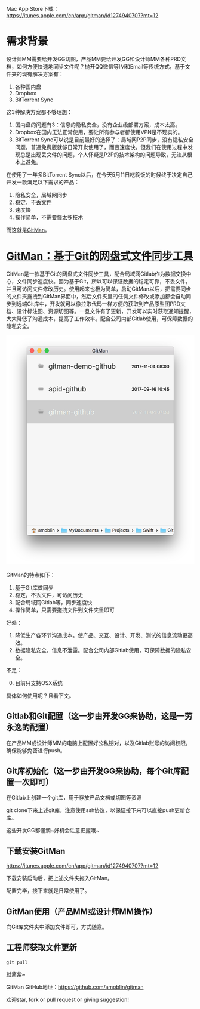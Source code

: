 <!--
create time: 2016-02-18 20:06:21
Author: amoblin

This file is created by Marboo<http://marboo.io> template file $MARBOO_HOME/.media/starts/default.md
本文件由 Marboo<http://marboo.io> 模板文件 $MARBOO_HOME/.media/starts/default.md 创建
-->

Mac App Store下载：https://itunes.apple.com/cn/app/gitman/id1274940707?mt=12

# 需求背景

设计师MM需要给开发GG切图，产品MM要给开发GG和设计师MM各种PRD文档，如何方便快速地同步文件呢？抛开QQ微信等IM和Email等传统方式，基于文件夹的现有解决方案有：

1. 各种国内盘
2. Dropbox
3. BitTorrent Sync

这3种解决方案都不够理想：

1. 国内盘的问题有3：信息的隐私安全，没有企业级部署方案，成本太高。
2. Dropbox在国内无法正常使用，要让所有参与者都使用VPN是不现实的。
3. BitTorrent Sync可以说是目前最好的选择了：局域网P2P同步，没有隐私安全问题，普通免费版就够日常开发使用了，而且速度快。但我们在使用过程中发现总是出现丢文件的问题，个人怀疑是P2P的技术架构的问题导致，无法从根本上避免。

在使用了一年多BitTorrent Sync以后，在~~今天~~5月11日吃晚饭的时候终于决定自己开发一款满足以下需求的产品：

1. 隐私安全，局域网同步
2. 稳定，不丢文件
3. 速度快
4. 操作简单，不需要懂太多技术

而这就是[GitMan](https://github.com/amoblin/gitman)。

# [GitMan：基于Git的网盘式文件同步工具](https://github.com/amoblin/gitman)

GitMan是一款基于Git的网盘式文件同步工具，配合局域网Gitlab作为数据交换中心，文件同步速度快。因为基于Git，所以可以保证数据的稳定可靠，不丢文件，并且可访问文件修改历史。使用起来也极为简单，启动GitMan以后，把需要同步的文件夹拖拽到GitMan界面中，然后文件夹里的任何文件修改或添加都会自动同步到远端Git库中，开发就可以像拉取代码一样方便的获取到产品原型图PRD文档、设计标注图、资源切图等。一旦文件有了更新，开发可以实时获取通知提醒，大大降低了沟通成本，提高了工作效率。配合公司内部Gitlab使用，可保障数据的隐私安全。

![](./resources/gitman01.png)

GitMan的特点如下：

1. 基于Git库做同步
2. 稳定，不丢文件，可访问历史
3. 配合局域网Gitlab等，同步速度快
4. 操作简单，只需要拖拽文件到文件夹里即可

好处：

1. 降低生产各环节沟通成本。使产品、交互、设计、开发、测试的信息流动更高效。
2. 数据隐私安全，信息不泄露。配合公司内部Gitlab使用，可保障数据的隐私安全。

不足：

0. 目前只支持OSX系统

具体如何使用呢？且看下文。

## Gitlab和Git配置（这一步由开发GG来协助，这是一劳永逸的配置）

在产品MM或设计师MM的电脑上配置好公私钥对，以及Gitlab账号的访问权限，确保能够免密进行push。

## Git库初始化（这一步由开发GG来协助，每个Git库配置一次即可）

在Gitlab上创建一个git库，用于存放产品文档或切图等资源

git clone下来上述git库，注意使用ssh协议，以保证接下来可以直接push更新仓库。

这些开发GG都懂滴~好机会注意把握哦~

## 下载安装GitMan

https://itunes.apple.com/cn/app/gitman/id1274940707?mt=12

下载安装启动后，把上述文件夹拖入GitMan。

配置完毕，接下来就是日常使用了。

## GitMan使用（产品MM或设计师MM操作）

向Git库文件夹中添加文件即可，方式随意。

## 工程师获取文件更新

```
git pull
```

就酱紫~

GitMan GitHub地址：https://github.com/amoblin/gitman

欢迎star, fork or pull request or giving suggestion!
